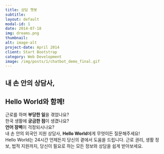 ```yaml
---
title: 상담 챗봇
subtitle: 
layout: default
modal-id: 1
date: 2014-07-18
img: dreams.png
thumbnail: 
alt: image-alt
project-date: April 2014
client: Start Bootstrap
category: Web Development
image: /img/posts/1/chatbot_demo_final.gif
---
```



## 내 손 안의 상담사, 
## Hello World와 함께!

근로를 하며 **부당한 일**을 겪었나요?<br>
한국 생활에 **궁금한 점**이 생겼나요?<br>
**언어 장벽**이 걱정되시나요?<br>
내 손 안의 외국인 지원 상담사, **Hello World**에게 무엇이든 질문해주세요!<br>
Hello World는 24시간 언제든지 당신의 곁에서 도움을 드립니다. 근로 권리, 생활 정보, 법적 지원까지, 당신이 필요로 하는 모든 정보와 상담을 쉽게 받아보세요.
